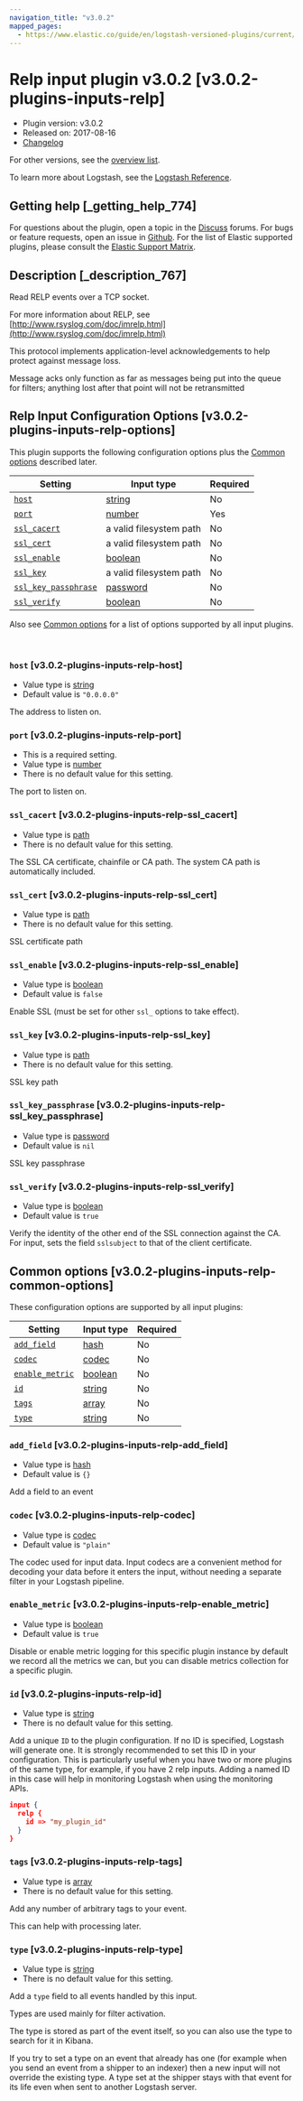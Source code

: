 ```yaml
---
navigation_title: "v3.0.2"
mapped_pages:
  - https://www.elastic.co/guide/en/logstash-versioned-plugins/current/v3.0.2-plugins-inputs-relp.html
---
```


# Relp input plugin v3.0.2 [v3.0.2-plugins-inputs-relp]


* Plugin version: v3.0.2
* Released on: 2017-08-16
* [Changelog](https://github.com/logstash-plugins/logstash-input-relp/blob/v3.0.2/CHANGELOG.md)

For other versions, see the [overview list](input-relp-index.md).

To learn more about Logstash, see the [Logstash Reference](logstash://reference/index.md).

## Getting help [_getting_help_774]

For questions about the plugin, open a topic in the [Discuss](http://discuss.elastic.co) forums. For bugs or feature requests, open an issue in [Github](https://github.com/logstash-plugins/logstash-input-relp). For the list of Elastic supported plugins, please consult the [Elastic Support Matrix](https://www.elastic.co/support/matrix#matrix_logstash_plugins).


## Description [_description_767]

Read RELP events over a TCP socket.

For more information about RELP, see [http://www.rsyslog.com/doc/imrelp.html](http://www.rsyslog.com/doc/imrelp.html)

This protocol implements application-level acknowledgements to help protect against message loss.

Message acks only function as far as messages being put into the queue for filters; anything lost after that point will not be retransmitted


## Relp Input Configuration Options [v3.0.2-plugins-inputs-relp-options]

This plugin supports the following configuration options plus the [Common options](v3-0-2-plugins-inputs-relp.md#v3.0.2-plugins-inputs-relp-common-options) described later.

| Setting | Input type | Required |
| --- | --- | --- |
| [`host`](v3-0-2-plugins-inputs-relp.md#v3.0.2-plugins-inputs-relp-host) | [string](logstash://reference/configuration-file-structure.md#string) | No |
| [`port`](v3-0-2-plugins-inputs-relp.md#v3.0.2-plugins-inputs-relp-port) | [number](logstash://reference/configuration-file-structure.md#number) | Yes |
| [`ssl_cacert`](v3-0-2-plugins-inputs-relp.md#v3.0.2-plugins-inputs-relp-ssl_cacert) | a valid filesystem path | No |
| [`ssl_cert`](v3-0-2-plugins-inputs-relp.md#v3.0.2-plugins-inputs-relp-ssl_cert) | a valid filesystem path | No |
| [`ssl_enable`](v3-0-2-plugins-inputs-relp.md#v3.0.2-plugins-inputs-relp-ssl_enable) | [boolean](logstash://reference/configuration-file-structure.md#boolean) | No |
| [`ssl_key`](v3-0-2-plugins-inputs-relp.md#v3.0.2-plugins-inputs-relp-ssl_key) | a valid filesystem path | No |
| [`ssl_key_passphrase`](v3-0-2-plugins-inputs-relp.md#v3.0.2-plugins-inputs-relp-ssl_key_passphrase) | [password](logstash://reference/configuration-file-structure.md#password) | No |
| [`ssl_verify`](v3-0-2-plugins-inputs-relp.md#v3.0.2-plugins-inputs-relp-ssl_verify) | [boolean](logstash://reference/configuration-file-structure.md#boolean) | No |

Also see [Common options](v3-0-2-plugins-inputs-relp.md#v3.0.2-plugins-inputs-relp-common-options) for a list of options supported by all input plugins.

 

### `host` [v3.0.2-plugins-inputs-relp-host]

* Value type is [string](logstash://reference/configuration-file-structure.md#string)
* Default value is `"0.0.0.0"`

The address to listen on.


### `port` [v3.0.2-plugins-inputs-relp-port]

* This is a required setting.
* Value type is [number](logstash://reference/configuration-file-structure.md#number)
* There is no default value for this setting.

The port to listen on.


### `ssl_cacert` [v3.0.2-plugins-inputs-relp-ssl_cacert]

* Value type is [path](logstash://reference/configuration-file-structure.md#path)
* There is no default value for this setting.

The SSL CA certificate, chainfile or CA path. The system CA path is automatically included.


### `ssl_cert` [v3.0.2-plugins-inputs-relp-ssl_cert]

* Value type is [path](logstash://reference/configuration-file-structure.md#path)
* There is no default value for this setting.

SSL certificate path


### `ssl_enable` [v3.0.2-plugins-inputs-relp-ssl_enable]

* Value type is [boolean](logstash://reference/configuration-file-structure.md#boolean)
* Default value is `false`

Enable SSL (must be set for other `ssl_` options to take effect).


### `ssl_key` [v3.0.2-plugins-inputs-relp-ssl_key]

* Value type is [path](logstash://reference/configuration-file-structure.md#path)
* There is no default value for this setting.

SSL key path


### `ssl_key_passphrase` [v3.0.2-plugins-inputs-relp-ssl_key_passphrase]

* Value type is [password](logstash://reference/configuration-file-structure.md#password)
* Default value is `nil`

SSL key passphrase


### `ssl_verify` [v3.0.2-plugins-inputs-relp-ssl_verify]

* Value type is [boolean](logstash://reference/configuration-file-structure.md#boolean)
* Default value is `true`

Verify the identity of the other end of the SSL connection against the CA. For input, sets the field `sslsubject` to that of the client certificate.



## Common options [v3.0.2-plugins-inputs-relp-common-options]

These configuration options are supported by all input plugins:

| Setting | Input type | Required |
| --- | --- | --- |
| [`add_field`](v3-0-2-plugins-inputs-relp.md#v3.0.2-plugins-inputs-relp-add_field) | [hash](logstash://reference/configuration-file-structure.md#hash) | No |
| [`codec`](v3-0-2-plugins-inputs-relp.md#v3.0.2-plugins-inputs-relp-codec) | [codec](logstash://reference/configuration-file-structure.md#codec) | No |
| [`enable_metric`](v3-0-2-plugins-inputs-relp.md#v3.0.2-plugins-inputs-relp-enable_metric) | [boolean](logstash://reference/configuration-file-structure.md#boolean) | No |
| [`id`](v3-0-2-plugins-inputs-relp.md#v3.0.2-plugins-inputs-relp-id) | [string](logstash://reference/configuration-file-structure.md#string) | No |
| [`tags`](v3-0-2-plugins-inputs-relp.md#v3.0.2-plugins-inputs-relp-tags) | [array](logstash://reference/configuration-file-structure.md#array) | No |
| [`type`](v3-0-2-plugins-inputs-relp.md#v3.0.2-plugins-inputs-relp-type) | [string](logstash://reference/configuration-file-structure.md#string) | No |

### `add_field` [v3.0.2-plugins-inputs-relp-add_field]

* Value type is [hash](logstash://reference/configuration-file-structure.md#hash)
* Default value is `{}`

Add a field to an event


### `codec` [v3.0.2-plugins-inputs-relp-codec]

* Value type is [codec](logstash://reference/configuration-file-structure.md#codec)
* Default value is `"plain"`

The codec used for input data. Input codecs are a convenient method for decoding your data before it enters the input, without needing a separate filter in your Logstash pipeline.


### `enable_metric` [v3.0.2-plugins-inputs-relp-enable_metric]

* Value type is [boolean](logstash://reference/configuration-file-structure.md#boolean)
* Default value is `true`

Disable or enable metric logging for this specific plugin instance by default we record all the metrics we can, but you can disable metrics collection for a specific plugin.


### `id` [v3.0.2-plugins-inputs-relp-id]

* Value type is [string](logstash://reference/configuration-file-structure.md#string)
* There is no default value for this setting.

Add a unique `ID` to the plugin configuration. If no ID is specified, Logstash will generate one. It is strongly recommended to set this ID in your configuration. This is particularly useful when you have two or more plugins of the same type, for example, if you have 2 relp inputs. Adding a named ID in this case will help in monitoring Logstash when using the monitoring APIs.

```json
input {
  relp {
    id => "my_plugin_id"
  }
}
```


### `tags` [v3.0.2-plugins-inputs-relp-tags]

* Value type is [array](logstash://reference/configuration-file-structure.md#array)
* There is no default value for this setting.

Add any number of arbitrary tags to your event.

This can help with processing later.


### `type` [v3.0.2-plugins-inputs-relp-type]

* Value type is [string](logstash://reference/configuration-file-structure.md#string)
* There is no default value for this setting.

Add a `type` field to all events handled by this input.

Types are used mainly for filter activation.

The type is stored as part of the event itself, so you can also use the type to search for it in Kibana.

If you try to set a type on an event that already has one (for example when you send an event from a shipper to an indexer) then a new input will not override the existing type. A type set at the shipper stays with that event for its life even when sent to another Logstash server.



